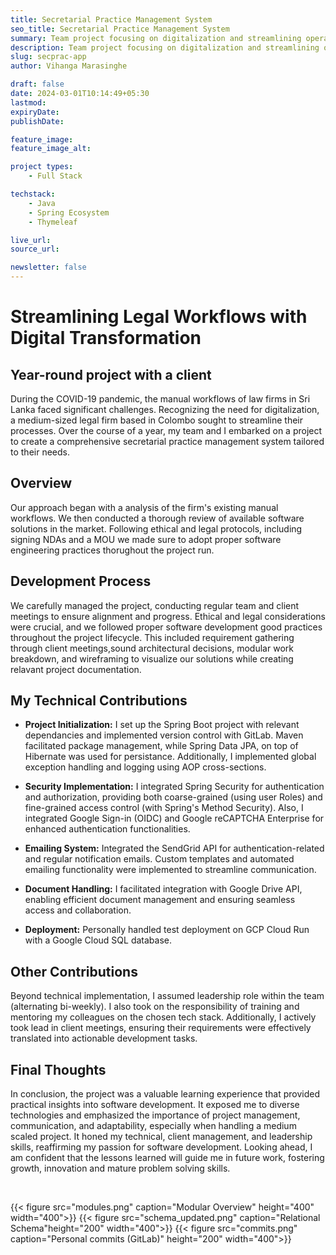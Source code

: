 ```yaml
---
title: Secretarial Practice Management System
seo_title: Secretarial Practice Management System
summary: Team project focusing on digitalization and streamlining operations of a Colombo based law firm.
description: Team project focusing on digitalization and streamlining operations of a Colombo based law firm.
slug: secprac-app
author: Vihanga Marasinghe

draft: false
date: 2024-03-01T10:14:49+05:30
lastmod: 
expiryDate: 
publishDate: 

feature_image: 
feature_image_alt: 

project types: 
    - Full Stack

techstack:
    - Java
    - Spring Ecosystem
    - Thymeleaf

live_url: 
source_url: 

newsletter: false
---
```


# Streamlining Legal Workflows with Digital Transformation

## Year-round project with a client

During the COVID-19 pandemic, the manual workflows of law firms in Sri Lanka faced significant challenges. Recognizing the need for digitalization, a medium-sized legal firm based in Colombo sought to streamline their processes. Over the course of a year, my team and I embarked on a project to create a comprehensive secretarial practice management system tailored to their needs.

## Overview

Our approach began with a  analysis of the firm's existing manual workflows. We then conducted a thorough review of available software solutions in the market. Following ethical and legal protocols, including signing NDAs and a MOU we made sure to adopt proper software engineering practices thorughout the project run. 

## Development Process

We carefully managed the project, conducting regular team and client meetings to ensure alignment and progress. Ethical and legal considerations were crucial, and we followed proper software development good practices throughout the project lifecycle. This included requirement gathering through client meetings,sound architectural decisions, modular work breakdown, and wireframing to visualize our solutions while creating relavant project documentation.


## My Technical Contributions

- **Project Initialization:**  I set up the Spring Boot project with relevant dependancies and implemented version control with GitLab. Maven facilitated package management, while Spring Data JPA, on top of Hibernate was used for persistance. Additionally, I implemented global exception handling and logging using AOP cross-sections.
  
- **Security Implementation:** I integrated Spring Security for authentication and authorization, providing both coarse-grained (using user Roles) and fine-grained access control (with Spring's Method Security). Also, I integrated Google Sign-in (OIDC) and Google reCAPTCHA Enterprise for enhanced authentication functionalities.
  
- **Emailing System:** Integrated the SendGrid API for authentication-related and regular notification emails. Custom templates and automated emailing functionality were implemented to streamline communication.
  
- **Document Handling:** I facilitated integration with Google Drive API, enabling efficient document management and ensuring seamless access and collaboration.

- **Deployment:** Personally handled test deployment on GCP Cloud Run with a Google Cloud SQL database.

## Other  Contributions

Beyond technical implementation, I assumed leadership role within the team (alternating bi-weekly). I also took on the responsibility of training and mentoring my colleagues on the chosen tech stack. Additionally, I actively took lead in client meetings, ensuring their requirements were effectively translated into actionable development tasks.

## Final Thoughts

In conclusion, the  project was a valuable learning experience that provided practical insights into software development. It exposed me to diverse technologies and emphasized the importance of project management, communication, and adaptability, especially when handling a medium scaled project. It honed my technical, client management, and leadership skills, reaffirming my passion for software development. Looking ahead, I am confident that the lessons learned will guide me in future work, fostering growth, innovation and mature problem solving skills. 

<br />

{{< figure src="modules.png" caption="Modular Overview" height="400" width="400">}}
{{< figure src="schema_updated.png" caption="Relational Schema"height="200" width="400">}}
{{< figure src="commits.png" caption="Personal commits (GitLab)" height="200" width="400">}}